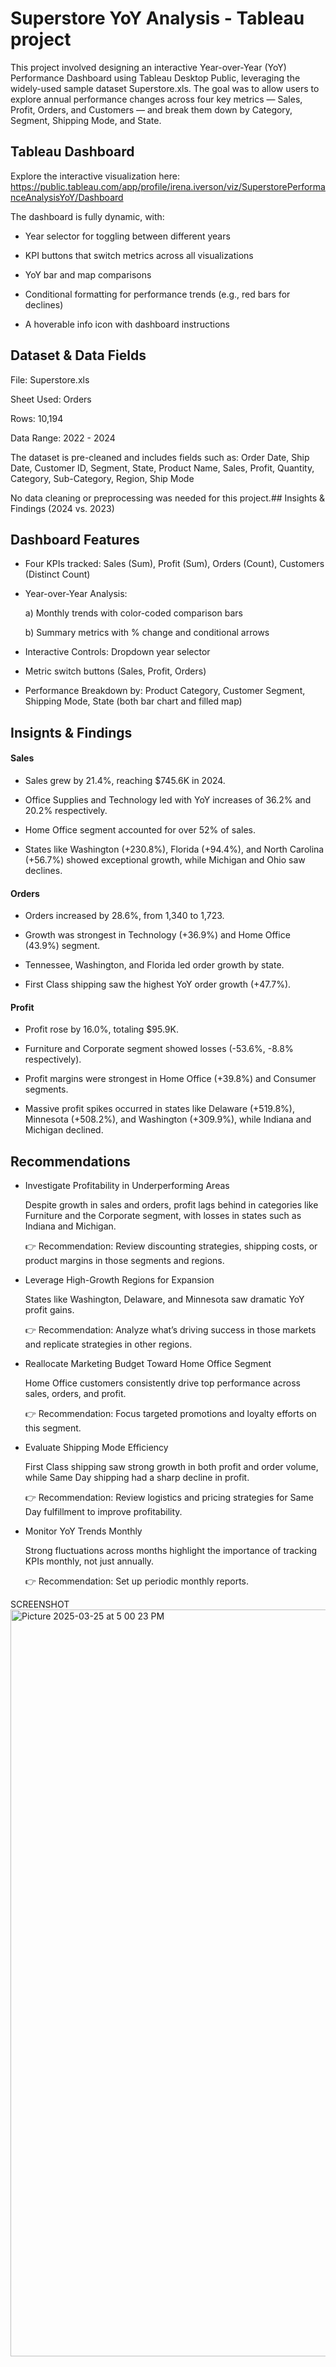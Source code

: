 # Superstore YoY Analysis - Tableau project

This project involved designing an interactive Year-over-Year (YoY) Performance Dashboard using Tableau Desktop Public, leveraging the widely-used sample dataset Superstore.xls. The goal was to allow users to explore annual performance changes across four key metrics — Sales, Profit, Orders, and Customers — and break them down by Category, Segment, Shipping Mode, and State.

## Tableau Dashboard

Explore the interactive visualization here: https://public.tableau.com/app/profile/irena.iverson/viz/SuperstorePerformanceAnalysisYoY/Dashboard 

The dashboard is fully dynamic, with:

- Year selector for toggling between different years

- KPI buttons that switch metrics across all visualizations

- YoY bar and map comparisons

- Conditional formatting for performance trends (e.g., red bars for declines)

- A hoverable info icon with dashboard instructions

## Dataset & Data Fields

File: Superstore.xls

Sheet Used: Orders

Rows: 10,194

Data Range: 2022 - 2024

The dataset is pre-cleaned and includes fields such as: Order Date, Ship Date, Customer ID, Segment, State, Product Name, Sales, Profit, Quantity, Category, Sub-Category, Region, Ship Mode

No data cleaning or preprocessing was needed for this project.## Insights & Findings (2024 vs. 2023)

## Dashboard Features
- Four KPIs tracked: Sales (Sum), Profit (Sum), Orders (Count), Customers (Distinct Count)

- Year-over-Year Analysis:

  a) Monthly trends with color-coded comparison bars

  b) Summary metrics with % change and conditional arrows

- Interactive Controls: Dropdown year selector

- Metric switch buttons (Sales, Profit, Orders)

- Performance Breakdown by: Product Category, Customer Segment, Shipping Mode, State (both bar chart and filled map)

## Insignts & Findings

#### Sales
- Sales grew by 21.4%, reaching $745.6K in 2024.

- Office Supplies and Technology led with YoY increases of 36.2% and 20.2% respectively.

- Home Office segment accounted for over 52% of sales.

- States like Washington (+230.8%), Florida (+94.4%), and North Carolina (+56.7%) showed exceptional growth, while Michigan and Ohio saw declines.

#### Orders
- Orders increased by 28.6%, from 1,340 to 1,723.

- Growth was strongest in Technology (+36.9%) and Home Office (43.9%) segment.

- Tennessee, Washington, and Florida led order growth by state.

- First Class shipping saw the highest YoY order growth (+47.7%).

#### Profit
- Profit rose by 16.0%, totaling $95.9K.

- Furniture and Corporate segment showed losses (-53.6%, -8.8% respectively).

- Profit margins were strongest in Home Office (+39.8%) and Consumer segments.

- Massive profit spikes occurred in states like Delaware (+519.8%), Minnesota (+508.2%), and Washington (+309.9%), while Indiana and Michigan declined.

## Recommendations
- Investigate Profitability in Underperforming Areas

    Despite growth in sales and orders, profit lags behind in categories like Furniture and the Corporate segment, with losses in states such as Indiana and Michigan.

    👉 Recommendation: Review discounting strategies, shipping costs, or product margins in those segments and regions.

- Leverage High-Growth Regions for Expansion

    States like Washington, Delaware, and Minnesota saw dramatic YoY profit gains.

    👉 Recommendation: Analyze what’s driving success in those markets and replicate strategies in other regions.

- Reallocate Marketing Budget Toward Home Office Segment

    Home Office customers consistently drive top performance across sales, orders, and profit.

    👉 Recommendation: Focus targeted promotions and loyalty efforts on this segment.

- Evaluate Shipping Mode Efficiency

    First Class shipping saw strong growth in both profit and order volume, while Same Day shipping had a sharp decline in profit.

    👉 Recommendation: Review logistics and pricing strategies for Same Day fulfillment to improve profitability.

- Monitor YoY Trends Monthly

    Strong fluctuations across months highlight the importance of tracking KPIs monthly, not just annually.

    👉 Recommendation: Set up periodic monthly reports.

SCREENSHOT
   <img width="1195" alt="Picture 2025-03-25 at 5 00 23 PM" src="https://github.com/user-attachments/assets/e920dbfa-ed4b-41b3-8844-8e48fb34a04f" />

